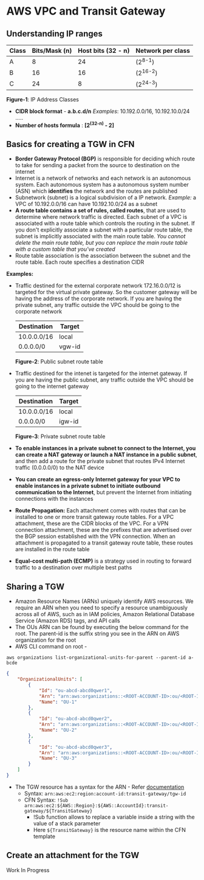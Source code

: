 # AWS VPC and Transit Gateway

## Understanding IP ranges

| Class | Bits/Mask (n) | Host bits (32 - n) | Network per class |
| ----- | ------------- | ------------------ | ----------------- |
| A     | 8             | 24                 | (2<sup>8-1</sup>) |
| B     | 16            | 16                 | (2<sup>16-2</sup>)|
| C     | 24            | 8                  | (2<sup>24-3</sup>)|

**Figure-1**: IP Address Classes


* **CIDR block format** - **a.b.c.d/n** *Examples*: 10.192.0.0/16, 10.192.10.0/24 .....
* **Number of hosts formula** : **[2<sup>(32-n)</sup> - 2]**

## Basics for creating a TGW in CFN

- **Border Gateway Protocol (BGP)** is responsible for deciding which route to take for sending a packet from the source to destination on the internet
- Internet is a network of networks and each network is an autonomous system. Each autonomous system has a autonomous system number (ASN) which **identifies** the network and the routes are published
- Subnetwork (subnet) is a logical subdivision of a IP network. *Example:* a VPC of 10.192.0.0/16 can have 10.192.10.0/24 as a subnet
- **A route table contains a set of rules, called routes**, that are used to determine where network traffic is directed. Each subnet of a VPC is associated with a route table which controls the routing in the subnet. If you don't explicitly associate a subnet with a particular route table, the subnet is implicitly associated with the main route table. *You cannot delete the main route table, but you can replace the main route table with a custom table that you've created*
- Route table association is the association between the subnet and the route table. Each route specifies a destination CIDR

**Examples:**

- Traffic destined for the external corporate network 172.16.0.0/12 is targeted for the virtual private gateway. So the customer gateway will be having the address of the corporate network. If you are having the private subnet, any traffic outside the VPC should be going to the corporate network

    | Destination | Target |
    | ----------- | ------ |
    | 10.0.0.0/16 | local  |
    | 0.0.0.0/0   | vgw-id |
    
    **Figure-2**: Public subnet route table
                         
- Traffic destined for the intenet is targeted for the internet gateway. If you are having the public subnet, any traffic outside the VPC should be going to the internet gateway

    | Destination | Target |
    | ----------- | ------ |
    | 10.0.0.0/16 | local  |
    | 0.0.0.0/0   | igw-id |
    
    **Figure-3**: Private subnet route table

- **To enable instances in a private subnet to connect to the Internet, you can create a NAT gateway or launch a NAT instance in a public subnet**, and then add a route for the private subnet that routes IPv4 Internet traffic (0.0.0.0/0) to the NAT device
- **You can create an egress-only Internet gateway for your VPC to enable instances in a private subnet to initiate outbound communication to the Internet**, but prevent the Internet from initiating connections with the instances
- **Route Propagation:** Each attachment comes with routes that can be installed to one or more transit gateway route tables. For a VPC attachment, these are the CIDR blocks of the VPC. For a VPN connection attachment, these are the prefixes that are advertised over the BGP session established with the VPN connection. When an attachment is propagated to a transit gateway route table, these routes are installed in the route table
- **Equal-cost multi-path (ECMP)** is a strategy used in routing to forward traffic to a destination over multiple best paths

## Sharing a TGW

- Amazon Resource Names (ARNs) uniquely identify AWS resources. We require an ARN when you need to specify a resource unambiguously across all of AWS, such as in IAM policies, Amazon Relational Database Service (Amazon RDS) tags, and API calls
- The OUs ARN can be found by executing the below command for the root. The parent-id is the suffix string you see in the ARN on AWS organization for the root
- AWS CLI command on root - 
```shell 
aws organizations list-organizational-units-for-parent --parent-id a-bcde
```

```json
{
    "OrganizationalUnits": [
        {
            "Id": "ou-abcd-abcd0qwer1",
            "Arn": "arn:aws:organizations::<ROOT-ACCOUNT-ID>:ou/<ROOT-ID>/ou-abcd-abcd0qwer1",
            "Name": "OU-1"
        },
        {
            "Id": "ou-abcd-abcd0qwer2",
            "Arn": "arn:aws:organizations::<ROOT-ACCOUNT-ID>:ou/<ROOT-ID>/ou-abcd-abcd0qwer2",
            "Name": "OU-2"
        },
        {
            "Id": "ou-abcd-abcd0qwer3",
            "Arn": "arn:aws:organizations::<ROOT-ACCOUNT-ID>:ou/<ROOT-ID>/ou-abcd-abcd0qwer3",
            "Name": "OU-3"
        }
    ]
}

```

- The TGW resource has a syntax for the ARN - Refer [documentation](https://docs.aws.amazon.com/general/latest/gr/aws-arns-and-namespaces.html)
  - Syntax: `arn:aws:ec2:region:account-id:transit-gateway/tgw-id`
  - CFN Syntax: `!Sub arn:aws:ec2:${AWS::Region}:${AWS::AccountId}:transit-gateway/${TransitGateway}`
    - !Sub function allows to replace a variable inside a string with the value of a stack parameter
    - Here `${TransitGateway}` is the resource name within the CFN template

## Create an attachment for the TGW
Work In Progress
